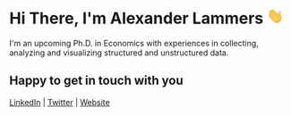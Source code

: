 <h1>Hi There, I'm Alexander Lammers <img  src="https://raw.githubusercontent.com/ABSphreak/ABSphreak/master/gifs/Hi.gif" width="30px"></h1>

I'm an upcoming Ph.D. in Economics with experiences in collecting, analyzing and visualizing structured and unstructured data. 

## Happy to get in touch with you
[LinkedIn](https://www.linkedin.com/in/alexanderlammers/) | [Twitter](https://twitter.com/4lexLammers) | [Website](https://www.alexanderlammers.net/)

<!--
**4lexLammers/4lexLammers** is a ✨ _special_ ✨ repository because its `README.md` (this file) appears on your GitHub profile.

Here are some ideas to get you started:

- 🔭 I’m currently working on ...
- 🌱 I’m currently learning ...
- 👯 I’m looking to collaborate on ...
- 🤔 I’m looking for help with ...
- 💬 Ask me about ...
- 📫 How to reach me: ...
- 😄 Pronouns: ...
- ⚡ Fun fact: ...
-->
